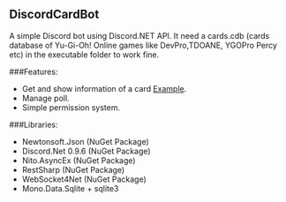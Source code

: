 ## DiscordCardBot
A simple Discord bot using Discord.NET API.
It need a cards.cdb (cards database of Yu-Gi-Oh! Online games like DevPro,TDOANE, YGOPro Percy etc) in the executable folder to work fine.

###Features:
* Get and show information of a card [Example](https://puu.sh/umI2u/5af276f7a4.png).
* Manage poll.
* Simple permission system.

###Libraries:
* Newtonsoft.Json (NuGet Package)
* Discord.Net 0.9.6 (NuGet Package)
* Nito.AsyncEx (NuGet Package)
* RestSharp (NuGet Package)
* WebSocket4Net (NuGet Package)
* Mono.Data.Sqlite + sqlite3 

